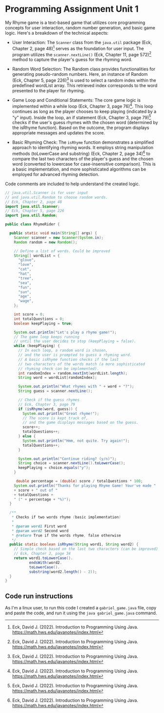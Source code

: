 # Programming Assignment Unit 1

My Rhyme game is a text-based game that utilizes core programming concepts for user interaction, random number generation, and basic game logic. Here's a breakdown of the technical aspects:

- User Interaction: The `Scanner` class from the `java.util` package (Eck, Chapter 2, page 48)[^1] serves as the foundation for user input. The program utilizes the `scanner.nextLine()` (Eck, Chapter 11, page 572)[^1] method to capture the player's guess for the rhyming word.

- Random Word Selection: The Random class provides functionalities for generating pseudo-random numbers. Here, an instance of Random (Eck, Chapter 5, page 226)[^1] is used to select a random index within the predefined wordList array. This retrieved index corresponds to the word presented to the player for rhyming.

- Game Loop and Conditional Statements: The core game logic is implemented within a while loop (Eck, Chapter 3, page 76)[^1]. This loop continues as long as the player chooses to keep playing (indicated by a "y" input). Inside the loop, an if statement (Eck, Chapter 3, page 79)[^1] checks if the user's guess rhymes with the chosen word (determined by the isRhyme function). Based on the outcome, the program displays appropriate messages and updates the score.

- Basic Rhyming Check: The `isRhyme` function demonstrates a simplified approach to identifying rhyming words. It employs string manipulation methods (toLowerCase and substring) (Eck, Chapter 2, page 34)[^1] to compare the last two characters of the player's guess and the chosen word (converted to lowercase for case-insensitive comparison). This is a basic implementation, and more sophisticated algorithms can be employed for advanced rhyming detection.

Code comments are included to help understand the created logic.

```java
// java.util.Scanner is for user input
// and java.util.Random to choose random words.
// Eck, Chapter 2, page 48
import java.util.Scanner;
// Eck, Chapter 5, page 226
import java.util.Random;

public class RhymeRider {

  public static void main(String[] args) {
    Scanner scanner = new Scanner(System.in);
    Random random = new Random();

    // Define a list of words. Could be improved
    String[] wordList = {
      "glove",
      "love",
      "cat",
      "hat",
      "tree",
      "sea",
      "fun",
      "sun",
      "age",
      "wage",
    };

    int score = 0;
    int totalQuestions = 0;
    boolean keepPlaying = true;

    System.out.println("Let's play a rhyme game!");
    // The game loop keeps running
    // until the user decides to stop (keepPlaying = false).
    while (keepPlaying) {
      // In each loop, a random word is chosen,
      // and the user is prompted to guess a rhyming word.
      // A basic isRhyme function checks if the last
      // two characters of the words match (a more sophisticated
      // rhyming check can be implemented).
      int randomIndex = random.nextInt(wordList.length);
      String word = wordList[randomIndex];

      System.out.println("What rhymes with " + word + "?");
      String guess = scanner.nextLine();

      // Check if the guess rhymes
      // Eck, Chapter 3, page 79
      if (isRhyme(word, guess)) {
        System.out.println("Great rhyme!");
        // The score is kept track of,
        // and the game displays messages based on the guess.
        score++;
        totalQuestions++;
      } else {
        System.out.println("Hmm, not quite. Try again!");
        totalQuestions++;
      }

      System.out.println("Continue riding? (y/n)");
      String choice = scanner.nextLine().toLowerCase();
      keepPlaying = choice.equals("y");
    }

     double percentage = (double) score / totalQuestions * 100;
    System.out.println("Thanks for playing Rhyme Game! Your've made "
    + score + " out of "
    + totalQuestions +
    " (" + percentage + "%)");
  }

  /**
   * Checks if two words rhyme (basic implementation)
   *
   * @param word1 First word
   * @param word2 Second word
   * @return True if the words rhyme, false otherwise
   */
  public static boolean isRhyme(String word1, String word2) {
    // Simple check based on the last two characters (can be improved)
    // Eck, Chapter 2, page 34
    return word1.toLowerCase().
           endsWith(word2.
           toLowerCase().
           substring(word2.length() - 2));
  }
}
```

## Code run instructions

As I'm a linux user, to run this code I created a `gabriel_game.java` file, copy and paste the code, and run it using the `java gabriel_game.java` command.

[^1]: Eck, David J. (2022). Introduction to Programming Using Java. https://math.hws.edu/javanotes/index.html
